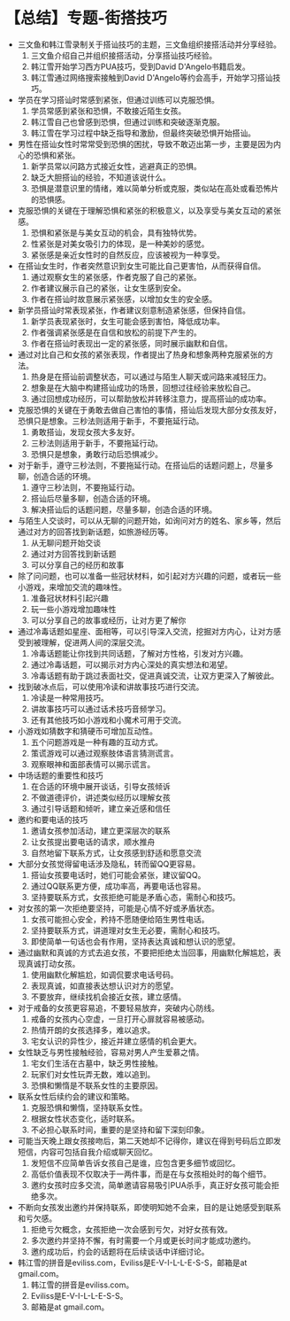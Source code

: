 # 【总结】专题-街搭技巧

-   三文鱼和韩江雪录制关于搭讪技巧的主题，三文鱼组织接搭活动并分享经验。
    1.  三文鱼介绍自己并组织接搭活动，分享搭讪技巧经验。
    2.  韩江雪开始学习西方PUA技巧，受到David D'Angelo书籍启发。
    3.  韩江雪通过网络搜索接触到David D'Angelo等约会高手，开始学习搭讪技巧。
-   学员在学习搭讪时常感到紧张，但通过训练可以克服恐惧。
    1.  学员常感到紧张和恐惧，不敢接近陌生女孩。
    2.  韩江雪自己也曾感到恐惧，但通过训练和突破逐渐克服。
    3.  韩江雪在学习过程中缺乏指导和激励，但最终突破恐惧开始搭讪。
-   男性在搭讪女性时常常受到恐惧的困扰，导致不敢迈出第一步，主要是因为内心的恐惧和紧张。
    1.  新学员常以问路方式接近女性，逃避真正的恐惧。
    2.  缺乏大胆搭讪的经验，不知道该说什么。
    3.  恐惧是潜意识里的情绪，难以简单分析或克服，类似站在高处或看恐怖片的恐惧感。
-   克服恐惧的关键在于理解恐惧和紧张的积极意义，以及享受与美女互动的紧张感。
    1.  恐惧和紧张是与美女互动的机会，具有独特优势。
    2.  性紧张是对美女吸引力的体现，是一种美妙的感觉。
    3.  紧张感是亲近女性时的自然反应，应该被视为一种享受。
-   在搭讪女生时，作者突然意识到女生可能比自己更害怕，从而获得自信。
    1.  通过观察女生的紧张感，作者克服了自己的紧张。
    2.  作者建议展示自己的紧张，让女生感到安全。
    3.  作者在搭讪时故意展示紧张感，以增加女生的安全感。
-   新学员搭讪时常表现紧张，作者建议刻意制造紧张感，但保持自信。
    1.  新学员表现紧张时，女生可能会感到害怕，降低成功率。
    2.  作者强调紧张感是在自信和放松的前提下产生的。
    3.  作者在搭讪时表现出一定的紧张感，同时展示幽默和自信。
-   通过对比自己和女孩的紧张表现，作者提出了热身和想象两种克服紧张的方法。
    1.  热身是在搭讪前调整状态，可以通过与陌生人聊天或问路来减轻压力。
    2.  想象是在大脑中构建搭讪成功的场景，回想过往经验来放松自己。
    3.  通过回想成功经历，可以帮助放松并转移注意力，提高搭讪的成功率。
-   克服恐惧的关键在于勇敢去做自己害怕的事情，搭讪后发现大部分女孩友好，恐惧只是想象。三秒法则适用于新手，不要拖延行动。
    1.  勇敢搭讪，发现女孩大多友好。
    2.  三秒法则适用于新手，不要拖延行动。
    3.  恐惧只是想象，勇敢行动后恐惧减少。
-   对于新手，遵守三秒法则，不要拖延行动。在搭讪后的话题问题上，尽量多聊，创造合适的环境。
    1.  遵守三秒法则，不要拖延行动。
    2.  搭讪后尽量多聊，创造合适的环境。
    3.  解决搭讪后的话题问题，尽量多聊，创造合适的环境。
-   与陌生人交谈时，可以从无聊的问题开始，如询问对方的姓名、家乡等，然后通过对方的回答找到新话题，如旅游经历等。
    1.  从无聊问题开始交谈
    2.  通过对方回答找到新话题
    3.  可以分享自己的经历和故事
-   除了问问题，也可以准备一些冠状材料，如引起对方兴趣的问题，或者玩一些小游戏，来增加交流的趣味性。
    1.  准备冠状材料引起兴趣
    2.  玩一些小游戏增加趣味性
    3.  可以分享自己的故事或经历，让对方更了解你
-   通过冷毒话题如星座、面相等，可以引导深入交流，挖掘对方内心，让对方感受到被理解，促进两人间的深层交流。
    1.  冷毒话题能让你找到共同话题，了解对方性格，引发对方兴趣。
    2.  通过冷毒话题，可以揭示对方内心深处的真实想法和渴望。
    3.  冷毒话题有助于跳过表面社交，促进真诚交流，让双方更深入了解彼此。
-   找到破冰点后，可以使用冷读和讲故事技巧进行交流。
    1.  冷读是一种常用技巧。
    2.  讲故事技巧可以通过话术技巧音频学习。
    3.  还有其他技巧如小游戏和小魔术可用于交流。
-   小游戏如猜数字和猜硬币可增加互动性。
    1.  五个问题游戏是一种有趣的互动方式。
    2.  策谎游戏可以通过观察肢体语言猜测谎言。
    3.  观察眼神和面部表情可以揭示谎言。
-   中场话题的重要性和技巧
    1.  在合适的环境中展开谈话，引导女孩倾诉
    2.  不做道德评价，讲述类似经历以理解女孩
    3.  通过引导话题和倾听，建立亲近感和信任
-   邀约和要电话的技巧
    1.  邀请女孩参加活动，建立更深层次的联系
    2.  让女孩提出要电话的请求，顺水推舟
    3.  自然地留下联系方式，让女孩感到舒适和愿意交流
-   大部分女孩觉得留电话涉及隐私，转而留QQ更容易。
    1.  搭讪女孩要电话时，她们可能会紧张，建议留QQ。
    2.  通过QQ联系更方便，成功率高，再要电话也容易。
    3.  坚持要联系方式，女孩拒绝可能是矛盾心态，需耐心和技巧。
-   对女孩的第一次拒绝要坚持，可能是心情不好或矛盾状态。
    1.  女孩可能担心安全，矜持不愿随便给陌生男性电话。
    2.  坚持要联系方式，讲道理对女生无必要，需耐心和技巧。
    3.  即使简单一句话也会有作用，坚持表达真诚和想认识的愿望。
-   通过幽默和真诚的方式去追女孩，不要把拒绝太当回事，用幽默化解尴尬，表现真诚打动女孩。
    1.  使用幽默化解尴尬，如调侃要求电话号码。
    2.  表现真诚，如直接表达想认识对方的愿望。
    3.  不要放弃，继续找机会接近女孩，建立感情。
-   对于戒备的女孩更容易追，不要轻易放弃，突破内心防线。
    1.  戒备的女孩内心空虚，一旦打开心扉就容易被感动。
    2.  热情开朗的女孩选择多，难以追求。
    3.  宅女认识的异性少，接近并建立感情的机会更大。
-   女性缺乏与男性接触经验，容易对男人产生爱慕之情。
    1.  宅女们生活在古墓中，缺乏男性接触。
    2.  玩家们对女性玩弄无数，难以追到。
    3.  恐惧和懒惰是不联系女性的主要原因。
-   联系女性后续约会的建议和策略。
    1.  克服恐惧和懒惰，坚持联系女性。
    2.  根据女性状态变化，适时联系。
    3.  不必担心联系时间，重要的是坚持和留下深刻印象。
-   可能当天晚上跟女孩接吻后，第二天她却不记得你，建议在得到号码后立即发短信，内容可包括自我介绍或聊天回忆。
    1.  发短信不应简单告诉女孩自己是谁，应包含更多细节或回忆。
    2.  高低价值表现不仅取决于一两件事，而是在与女孩相处时的每个细节。
    3.  邀约女孩时应多交流，简单邀请容易吸引PUA杀手，真正好女孩可能会拒绝多次。
-   不断向女孩发出邀约并保持联系，即使明知她不会来，目的是让她感受到联系和亏欠感。
    1.  拒绝亏欠概念，女孩拒绝一次会感到亏欠，对好女孩有效。
    2.  多次邀约并坚持不懈，有时需要一个月或更长时间才能成功邀约。
    3.  邀约成功后，约会的话题将在后续谈话中详细讨论。
-   韩江雪的拼音是eviliss.com，Eviliss是E-V-I-L-L-E-S-S，邮箱是at gmail.com。
    1.  韩江雪的拼音是eviliss.com。
    2.  Eviliss是E-V-I-L-L-E-S-S。
    3.  邮箱是at gmail.com。